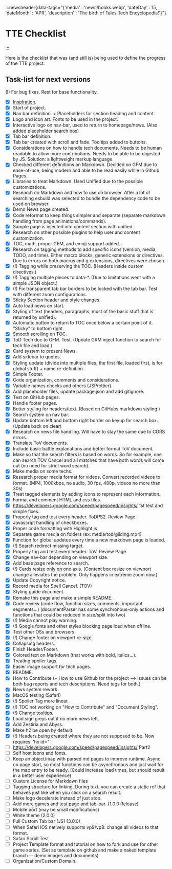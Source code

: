 :::newsheader{data-tags="{'media' : 'news/books.webp', 'dateDay' : 15, 'dateMonth' : 'APR', 'description' : 'The birth of Tales Tech Encyclopedia!'}"}

# TTE Checklist

:::

Here is the checklist that was (and still is) being used to define the progress of the TTE project.

## Task-list for next versions

(!) For bug fixes. Rest for base functionality.

- [x] [Inspiration](https://ballsystemgroup.it/it/about/).
- [x] Start of project.
- [x] Nav bar definition. + Placeholders for section heading and content.
- [x] Logo and icon art. Fonts to be used in the project.
- [x] Interactive logo on nav-bar, used to return to homepage/news. (Also added placeholder search box)
- [x] Tab bar definition.
- [x] Tab bar created with scroll and fade. Tooltips added to buttons.
- [x] Considerations on how to handle tech documents. Needs to be human readable to allow more contributions. Needs to be able to be digested by JS. Solution: a lightweight markup language.
- [x] Checked different definitions on Markdown. Decided on GFM due to ease-of-use, being modern and able to be read easily while in Github Pages.
- [x] Libraries to treat Markdown. Used Unified due to the possible customizations.
- [x] Research on Markdown and how to use on browser. After a lot of searching esbuild was selected to bundle the dependency code to be used on browser.
- [x] Demo News page created.
- [x] Code reformat to keep things simpler and separate (separate markdown handling from page animations/commands).
- [x] Sample page is injected into content section with unified.
- [x] Research on other possible plugins to help user and content customization.
- [x] TOC, math, proper GFM, and emoji support added.
- [x] Research on tagging methods to add specific icons (version, media, TODO, and time). Either macro blocks, generic extensions or directives. Due to errors on both macros and g.extensions, directives were chosen.
- [x] (!) Tagging while preserving the TOC. (Headers inside custom directives.)
- [x] (!) Tagging multiple pieces to data-\*. (Due to limitations went with a simple JSON object.)
- [x] (!) Fix transparent tab bar borders to be locked with the tab bar. Test with different zoom configurations.
- [x] Sticky Section header and style changes.
- [x] Auto load news on start.
- [x] Styling of text (headers, paragraphs, most of the basic stuff that is returned by unified).
- [x] Automatic button to return to TOC once below a certain point of it. "Sticky" to bottom right.
- [x] Smooth scrolling on TOC.
- [x] ToD Tech doc to GFM. Test. (Update GRM inject function to search for tech file and load.)
- [x] Card system to present News.
- [x] Add sidebar to quotes.
- [x] Styling update (divide into multiple files, the first file, loaded first, is for global stuff) + name re-definition.
- [x] Simple Footer.
- [x] Code organization, comments and considerations.
- [x] Variable names checks and others (JSPrettier).
- [x] Add placeholder files, update package.json and add gitignore.
- [x] Test on GitHub pages.
- [x] Handle footer pages.
- [x] Better styling for headers/text. (Based on GitHubs markdown styling.)
- [x] Search system on nav bar.
- [x] Update bottom left and bottom right border on keyup for search box. (Update back on clear)
- [x] Research on news file handling. Will have to stay the same due to CORS errors.
- [x] Translate ToV documents.
- [x] Include basic battle explanations and better format ToV document.
- [x] Make so that the search filters is based on words. So for example, one can search TOV Cancel and all matches that have both words will come out (no need for strict word search).
- [x] Make media on some techs.
- [x] Research proper media format for videos. Convert recorded videos to format. (MP4, 1000kbps, no audio, 30 fps, 480p, videos no more than 30s)
- [x] Treat tagged elements by adding icons to represent each information.
- [x] Format and comment HTML and css files.
- [x] https://developers.google.com/speed/pagespeed/insights/ 1st test and simple fixes.
- [x] Properly tag and test every header. ToDPS2. Review Page.
- [x] Javascript handling of checkboxes.
- [x] Proper code formatting with Highlight.js
- [x] Separate game media on folders (ex: media/tod/gliding.mp4)
- [x] Function for global updates every time a new markdown page is loaded.
- [x] (!) Search redirect missing target.
- [x] Properly tag and test every header. ToV. Review Page.
- [x] Change nav-bar depending on viewport size.
- [x] Add base page reference to search.
- [x] (!) Cards resize only on one axis. (Content box resize on viewport change alleviates the problem. Only happens in extreme zoom now.)
- [x] Update Copyright notice.
- [x] Record media for Spell Cancel. (TOV)
- [x] Styling guide document.
- [x] Remake this page and make a simple README.
- [x] Code review (code flow, function sizes, comments, important segments...) (documentParser has some synchronous-only actions and functions that could be reduced in size/split into two)
- [x] (!) Media cannot play warning.
- [x] (!) Google fonts and other styles blocking page load when offline.
- [x] Test other OSs and browsers.
- [x] (!) Change footer on viewport re-size.
- [x] Collapsing headers.
- [x] Finish Header/Footer.
- [x] Colored text on Markdown (that works with bold, italics...).
- [x] Treating spoiler tags.
- [x] Easier image support for tech pages.
- [x] README.
- [x] How to Contribute (+ How to use Github for the project --> Issues can be both bug reports and tech descriptions. Need tags for both.)
- [x] News system rework.
- [x] MacOS testing (Safari)
- [x] (!) Spoiler Tag more linear.
- [x] (!) TOC not working on "How to Contribute" and "Document Styling".
- [x] (!) Change tooltips.
- [x] Load sign greys out if no more news left.
- [x] Add Zestiria and Abyss.
- [x] Make h2 be open by default
- [x] (!) Headers being created where they are not supposed to be. Now requires: 'hx id="'
- [ ] https://developers.google.com/speed/pagespeed/insights/ Part2
- [ ] Self host icons and fonts.
- [ ] Keep an object/map with parsed md pages to improve runtime. Async on page start, so most functions can be asynchronous and just wait for the map entry to be ready. (Could increase load times, but should result in a better user experience)
- [ ] Custom License for Markdown files
- [ ] Tagging structure for linking. During text, you can create a static ref that behaves just like when you click on a search result.
- [ ] Make logo decelerate instead of just stop.
- [ ] Add more games and test page and tab-bar. (1.0.0 Release)
- [ ] Mobile port (may be small modifications)
- [ ] White theme (2.0.0)
- [ ] Full Custom Tab bar (JS) (3.0.0)
- [ ] When Safari IOS natively supports vp9/vp8: change all videos to that format.
- [ ] Safari Scroll Test
- [ ] Project Template format and tutorial on how to fork and use for other game series. (Set as template on github and make a naked template branch -- demo images and documents)
- [ ] Organization/Custom Domain.

